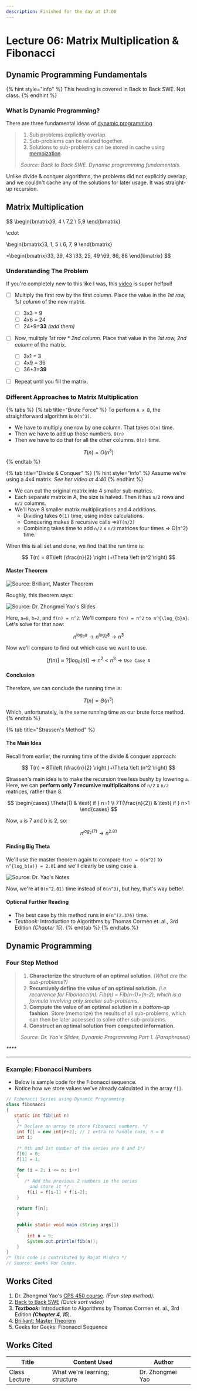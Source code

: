 ```yaml
---
description: Finished for the day at 17:00
---
```


# Lecture 06: Matrix Multiplication & Fibonacci

## Dynamic Programming Fundamentals

{% hint style="info" %}
This heading is covered in Back to Back SWE. Not class.
{% endhint %}

### What is Dynamic Programming?

There are three fundamental ideas of [dynamic programming](https://en.wikipedia.org/wiki/Dynamic\_programming).

> 1. Sub problems explicitly overlap.
> 2. Sub-problems can be related together.
> 3. Solutions to sub-problems can be stored in cache using [memoization](https://en.wikipedia.org/wiki/Memoization).
>
> _Source: Back to Back SWE. Dynamic programming fundamentals._

Unlike divide & conquer algorithms, the problems did not explicitly overlap, and we couldn't cache any of the solutions for later usage. It was straight-up recursion.

## Matrix Multiplication

$$
\begin{bmatrix}3, 4
\\ 7,2
\\ 5,9
\end{bmatrix}

\cdot 

\begin{bmatrix}3, 1, 5
\\ 6, 7, 9
\end{bmatrix}

=\begin{bmatrix}33, 39, 43
\\33, 25, 49
\\69, 86, 88
\end{bmatrix}
$$

### Understanding The Problem

If you're completely new to this like I was, this [video](https://www.youtube.com/watch?v=2spTnAiQg4M) is super helfpul!

* [ ] Multiply the first row by the first column. Place the value in the _1st row, 1st column_ of the new matrix.
  * [ ] 3x3 = 9
  * [ ] 4x6 = 24
  * [ ] 24+9=**33** _(add them)_
* [ ] Now, mulitply _1st row \* 2nd column._ Place that value in the _1st row, 2nd column_ of the matrix.
  * [ ] 3x1 = 3
  * [ ] 4x9 = 36
  * [ ] 36+3=**39**
* [ ] Repeat until you fill the matrix.



### Different Approaches to Matrix Multiplication

{% tabs %}
{% tab title="Brute Force" %}
To perform `A x B`, the straightforward algorithm is `Θ(n^3)`.

* We have to multiply one row by one column. That takes `O(n)` time.
* Then we have to add up those numbers. `O(n)`
* Then we have to do that for all the other columns. `Θ(n)` time.

$$
T(n) = O(n^3)
$$
{% endtab %}

{% tab title="Divide & Conquer" %}
{% hint style="info" %}
Assume we're using a 4x4 matrix. _See her video at 4:40_
{% endhint %}

* We can cut the original matrix into 4 smaller sub-matrics.
* Each separate matrix in A, the size is halved. Then it has `n/2` rows and `n/2` columns.
* We'll have 8 smaller matrix multiplications and 4 additions.
  * Dividing takes `Θ(1)` time, using index calculations.
  * Conquering makes 8 recursive calls ⇒`8T(n/2)`
  * Combining takes time to add `n/2` x `n/2` matrices four times ⇒ Θ(n^2) time.

When this is all set and done, we find that the run time is:

$$
T(n) = 8T\left (\frac{n}{2}  \right )+\Theta \left (n^2 \right)
$$

#### Master Theorem

![Source: Brilliant, Master Theorem](<../../../.gitbook/assets/image (1).png>)

Roughly, this theorem says:

![Source: Dr. Zhongmei Yao's Slides](<../../../.gitbook/assets/image (3).png>)

Here, `a=8`, `b=2`, and `f(n) = n^2`. We'll compare `f(n) = n^2` `to n^{\log_{b}a}`. Let's solve for that now:

$$
n^{\log_{b}a} \rightarrow n^{\log_{2}8} \rightarrow n^3
$$

Now we'll compare to find out which case we want to use.

$$
[f(n)] \approx ? [\log_{b}(n)] \rightarrow n^2 < n^3 \rightarrow \texttt{Use Case A}
$$

#### Conclusion

Therefore, we can conclude the running time is:

$$
T(n) = Θ(n^3)
$$

Which, unfortunately, is the same running time as our brute force method.
{% endtab %}

{% tab title="Strassen's Method" %}
#### The Main Idea

Recall from earlier, the running time of the divide & conquer approach:

$$
T(n) = 8T\left (\frac{n}{2}  \right )+\Theta \left (n^2 \right)
$$

Strassen's main idea is to make the recursion tree less bushy by lowering `a`. Here, we can **perform only 7 recursive multiplicaitons** of `n/2` x `n/2` matrices, rather than 8.

$$
\begin{cases}
\Theta(1) & \text{ if } n=1 \\ 
7T(\frac{n}{2}) & \text{ if } n>1
\end{cases}
$$

Now, `a` is 7 and b is 2, so:

$$
n^{log_2(7)}\rightarrow n^{2.81}
$$

#### Finding Big Theta

We'll use the master theorem again to compare `f(n) = Θ(n^2)` to `n^{log_b(a)} = 2.81` and we'll clearly be using case a.

![Source: Dr. Yao's Notes](<../../../.gitbook/assets/image (3) (1).png>)

Now, we're at `Θ(n^2.81)` time instead of `Θ(n^3)`, but hey, that's way better.

#### Optional Further Reading

* The best case by this method runs in `Θ(n^(2.376)` time.
* _Textbook:_ Introduction to Algorithms by Thomas Cormen et. al., 3rd Edition _(Chapter 15_).
{% endtab %}
{% endtabs %}

## Dynamic Programming

### Four Step Method

> 1. **Characterize the structure of an optimal solution**. _(What are the sub-problems?)_
> 2. **Recursively define the value of an optimal solution.** _(i.e. recurrence for Fibonacci(n): Fib(n) = Fib(n-1)+(n-2), which is a formula involving only smaller sub-problems._
> 3. **Compute the value of an optimal solution in a **_**bottom-up**_** fashion**. Store (memorize) the results of all sub-problems, which can then be later accessed to solve other sub-problems.
> 4. **Construct an optimal solution from computed information.**
>
> _Source: Dr. Yao's Slides, Dynamic Programming Part 1. (Paraphrased)_

_****_

****

### Example: Fibonacci Numbers

* Below is sample code for the Fibonacci sequence.
* Notice how we store values we've already calculated in the array `f[]`.

```java
// Fibonacci Series using Dynamic Programming 
class fibonacci 
{ 
   static int fib(int n) 
    { 
    /* Declare an array to store Fibonacci numbers. */
    int f[] = new int[n+2]; // 1 extra to handle case, n = 0 
    int i; 
       
    /* 0th and 1st number of the series are 0 and 1*/
    f[0] = 0; 
    f[1] = 1; 
      
    for (i = 2; i <= n; i++) 
    { 
       /* Add the previous 2 numbers in the series 
         and store it */
        f[i] = f[i-1] + f[i-2]; 
    } 
       
    return f[n]; 
    } 
       
    public static void main (String args[]) 
    { 
        int n = 9; 
        System.out.println(fib(n)); 
    } 
} 
/* This code is contributed by Rajat Mishra */
// Source: Geeks For Geeks.
```





## Works Cited

1. Dr. Zhongmei Yao's [CPS 450 course](http://academic.udayton.edu/zhongmeiyao/450592.html). _(Four-step method)._
2. [Back to Back SWE](https://backtobackswe.com/platform/content/quicksort/code) _(Quick sort video)_
3. _**Textbook:**_ Introduction to Algorithms by Thomas Cormen et. al., 3rd Edition _**(Chapter 4, 15**_).
4. [Brilliant: Master Theorem](https://brilliant.org/wiki/master-theorem/?subtopic=algorithms\&chapter=complexity-runtime-analysis)
5. Geeks for Geeks: Fibonacci Sequence



## Works Cited

| Title         | Content Used                   | Author           |
| ------------- | ------------------------------ | ---------------- |
| Class Lecture | What we're learning; structure | Dr. Zhongmei Yao |
